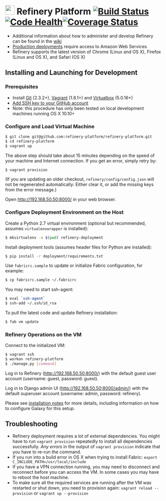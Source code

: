 # <img src="https://pbs.twimg.com/profile_images/519505652083748864/bG9itLTl_400x400.png" height=30px width=30px>&nbsp;Refinery Platform [![Build Status](https://travis-ci.org/refinery-platform/refinery-platform.svg?branch=develop)](https://travis-ci.org/refinery-platform/refinery-platform)[![Code Health](https://landscape.io/github/refinery-platform/refinery-platform/develop/landscape.svg?style=flat)](https://landscape.io/github/refinery-platform/refinery-platform/develop)[![Coverage Status](https://img.shields.io/codecov/c/github/refinery-platform/refinery-platform/develop.svg)](https://codecov.io/github/refinery-platform/refinery-platform?branch=develop)

* Additional information about how to administer and develop Refinery can be found in the [wiki](http://github.com/refinery-platform/refinery-platform/wiki)
* [Production deployments](https://github.com/refinery-platform/refinery-platform/wiki/AWS-deployment) require access to Amazon Web Services
* Refinery supports the latest version of Chrome (Linux and OS X), Firefox (Linux and OS X), and Safari (OS X)

## Installing and Launching for Development

### Prerequisites
* Install [Git][gi] (2.3.2+), [Vagrant][va] (1.8.1+) and [Virtualbox][vb] (5.0.16+)
* [Add SSH key to your GitHub account](https://help.github.com/articles/adding-a-new-ssh-key-to-your-github-account/)
* Note: this procedure has only been tested on local development machines running OS X 10.10+

### Configure and Load Virtual Machine
```bash
$ git clone git@github.com:refinery-platform/refinery-platform.git
$ cd refinery-platform
$ vagrant up
```

The above step should take about 15 minutes depending on the speed of your machine and Internet connection. If you get an error, simply retry by:
```bash
$ vagrant provision
```

(If you are updating an older checkout, `refinery/config/config.json` will not be regenerated automatically: Either clear it, or add the missing keys from the error message.)

Open <http://192.168.50.50:8000/> in your web browser.

### Configure Deployment Environment on the Host

Create a Python 2.7 virtual environment (optional but recommended, assumes `virtualenvwrapper` is installed):
```bash
$ mkvirtualenv -a $(pwd) refinery-deployment
```

Install deployment tools (assumes header files for Python are installed):
```bash
$ pip install -r deployment/requirements.txt
```

Use `fabricrc.sample` to update or initialize Fabric configuration, for example:
```bash
$ cp fabricrc.sample ~/.fabricrc
```

You may need to start ssh-agent:
``` bash
$ eval `ssh-agent`
$ ssh-add ~/.ssh/id_rsa
```

To pull the latest code and update Refinery installation:
```bash
$ fab vm update
```

### Refinery Operations on the VM

Connect to the initialized VM:
```bash
$ vagrant ssh
$ workon refinery-platform
$ ./manage.py [command]
```

Log in to Refinery (<http://192.168.50.50:8000/>) with the default guest user account (username: guest, password: guest).

Log in to Django admin UI (<http://192.168.50.50:8000/admin/>) with the default superuser account (username: admin, password: refinery).

Please see [installation notes](https://github.com/refinery-platform/refinery-platform/wiki/setting-up-galaxy) for more details, including information on how to configure Galaxy for this setup.

## Troubleshooting

- Refinery deployment requires a lot of external dependencies. You might have to run `vagrant provision` repeatedly to install all
  dependencies successfully. *Any errors* in the output of `vagrant provision` indicate that you have to re-run the command.
- If you run into a build error in OS X when trying to install Fabric: `export C_INCLUDE_PATH=/usr/local/include`
- If you have a VPN connection running, you may need to disconnect and reconnect before you can access the VM. In some cases you may have to reboot the host machine.
- To make sure all the required services are running after the VM was restarted or shut down, you need to provision again: `vagrant reload --provision` or `vagrant up --provision`

[gi]: http://git-scm.com/
[va]: http://www.vagrantup.com/
[vb]: https://www.virtualbox.org/
[in]: https://refinery-platform.readthedocs.org/en/latest/administrator/setup.html

